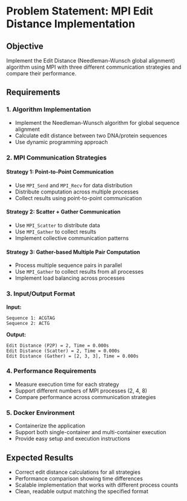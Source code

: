 # Problem Statement: MPI Edit Distance Implementation

## Objective
Implement the Edit Distance (Needleman-Wunsch global alignment) algorithm using MPI with three different communication strategies and compare their performance.

## Requirements

### 1. Algorithm Implementation
- Implement the Needleman-Wunsch algorithm for global sequence alignment
- Calculate edit distance between two DNA/protein sequences
- Use dynamic programming approach

### 2. MPI Communication Strategies

#### Strategy 1: Point-to-Point Communication
- Use `MPI_Send` and `MPI_Recv` for data distribution
- Distribute computation across multiple processes
- Collect results using point-to-point communication

#### Strategy 2: Scatter + Gather Communication
- Use `MPI_Scatter` to distribute data
- Use `MPI_Gather` to collect results
- Implement collective communication patterns

#### Strategy 3: Gather-based Multiple Pair Computation
- Process multiple sequence pairs in parallel
- Use `MPI_Gather` to collect results from all processes
- Implement load balancing across processes

### 3. Input/Output Format

**Input:**
```
Sequence 1: ACGTAG
Sequence 2: ACTG
```

**Output:**
```
Edit Distance (P2P) = 2, Time = 0.000s
Edit Distance (Scatter) = 2, Time = 0.000s
Edit Distance (Gather) = [2, 3, 3], Time = 0.000s
```

### 4. Performance Requirements
- Measure execution time for each strategy
- Support different numbers of MPI processes (2, 4, 8)
- Compare performance across communication strategies

### 5. Docker Environment
- Containerize the application
- Support both single-container and multi-container execution
- Provide easy setup and execution instructions

## Expected Results
- Correct edit distance calculations for all strategies
- Performance comparison showing time differences
- Scalable implementation that works with different process counts
- Clean, readable output matching the specified format
